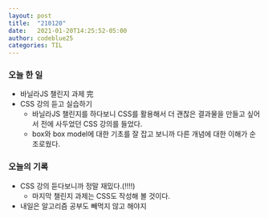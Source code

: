 ```yaml
---
layout: post
title:  "210120"
date:   2021-01-20T14:25:52-05:00
author: codeblue25
categories: TIL
---
```


<h3>오늘 한 일</h3>

* 바닐라JS 챌린지 과제 完
* CSS 강의 듣고 실습하기
  * 바닐라JS 챌린지를 하다보니 CSS를 활용해서 더 괜찮은 결과물을 만들고 싶어서 전에 사두었던 CSS 강의를 들었다.
  * box와 box model에 대한 기초를 잘 잡고 보니까 다른 개념에 대한 이해가 순조로웠다.


<h3>오늘의 기록</h3>

* CSS 강의 듣다보니까 정말 재밌다.(!!!!)
  * 마지막 챌린지 과제는 CSS도 작성해 볼 것이다.
* 내일은 알고리즘 공부도 빼먹지 않고 해야지